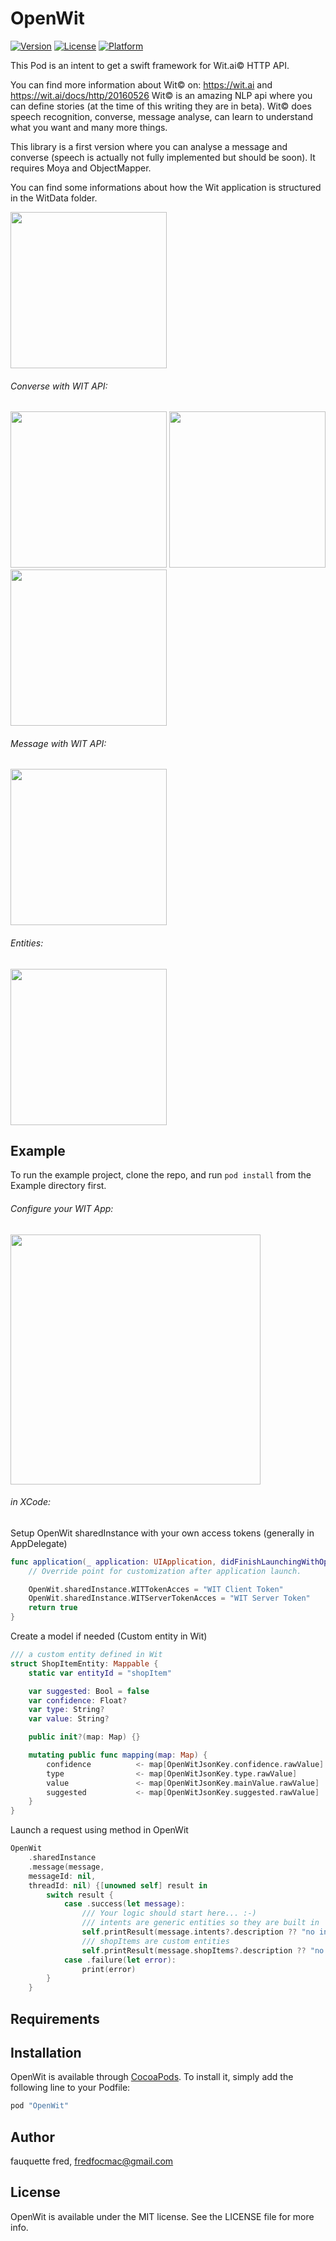 # OpenWit

[![Version](https://img.shields.io/cocoapods/v/OpenWit.svg?style=flat)](http://cocoapods.org/pods/OpenWit)
[![License](https://img.shields.io/cocoapods/l/OpenWit.svg?style=flat)](http://cocoapods.org/pods/OpenWit)
[![Platform](https://img.shields.io/cocoapods/p/OpenWit.svg?style=flat)](http://cocoapods.org/pods/OpenWit)

This Pod is an intent to get a swift framework for Wit.ai© HTTP API.


You can find more information about Wit© on: https://wit.ai and https://wit.ai/docs/http/20160526
Wit© is an amazing NLP api where you can define stories (at the time of this writing they are in beta). Wit© does speech recognition, converse, message analyse, can learn to understand what you want and many more things.


This library is a first version where you can analyse a message and converse (speech is actually not fully implemented but should be soon). It requires Moya and ObjectMapper.

You can find some informations about how the Wit application is structured in the WitData folder.

<img src="WitData/start_screen.png" width="250">

###### Converse with WIT API:
<img src="WitData/converse_1.png" width="250"> <img src="WitData/converse_2.png" width="250"> <img src="WitData/converse_3.png" width="250">

###### Message with WIT API:
<img src="WitData/test_message.png" width="250">

###### Entities:
<img src="WitData/entities.png" width="250">

## Example

To run the example project, clone the repo, and run `pod install` from the Example directory first.

###### Configure your WIT App:

<img src="WitData/addShopItem.png" width="400">

###### in XCode:

Setup OpenWit sharedInstance with your own access tokens (generally in AppDelegate)

```swift
func application(_ application: UIApplication, didFinishLaunchingWithOptions launchOptions: [UIApplicationLaunchOptionsKey: Any]?) -> Bool {
    // Override point for customization after application launch.

    OpenWit.sharedInstance.WITTokenAcces = "WIT Client Token"
    OpenWit.sharedInstance.WITServerTokenAcces = "WIT Server Token"
    return true
}
```

Create a model if needed (Custom entity in Wit)

```swift
/// a custom entity defined in Wit
struct ShopItemEntity: Mappable {
    static var entityId = "shopItem"

    var suggested: Bool = false
    var confidence: Float?
    var type: String?
    var value: String?

    public init?(map: Map) {}

    mutating public func mapping(map: Map) {
        confidence          <- map[OpenWitJsonKey.confidence.rawValue]
        type                <- map[OpenWitJsonKey.type.rawValue]
        value               <- map[OpenWitJsonKey.mainValue.rawValue]
        suggested           <- map[OpenWitJsonKey.suggested.rawValue]
    }
}
```
Launch a request using method in OpenWit

```swift
OpenWit
    .sharedInstance
    .message(message,
    messageId: nil,
    threadId: nil) {[unowned self] result in
        switch result {
            case .success(let message):
                /// Your logic should start here... :-)
                /// intents are generic entities so they are built in
                self.printResult(message.intents?.description ?? "no intent", clearResult: true)
                /// shopItems are custom entities
                self.printResult(message.shopItems?.description ?? "no shopItem")
            case .failure(let error):
                print(error)
        }
    }
```

## Requirements

## Installation

OpenWit is available through [CocoaPods](http://cocoapods.org). To install
it, simply add the following line to your Podfile:

```ruby
pod "OpenWit"
```

## Author

fauquette fred, fredfocmac@gmail.com

## License

OpenWit is available under the MIT license. See the LICENSE file for more info.
